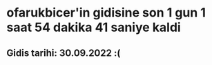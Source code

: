# ofarukbicer'in gidisine son 1 gun 1 saat 54 dakika 41 saniye kaldi

## Gidis tarihi: 30.09.2022 :(
